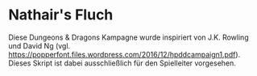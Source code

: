# Nathair's Fluch

Diese Dungeons & Dragons Kampagne wurde inspiriert von J.K. Rowling und David Ng (vgl. https://popperfont.files.wordpress.com/2016/12/hpddcampaign1.pdf). Dieses Skript ist dabei ausschließlich für den Spielleiter vorgesehen.
